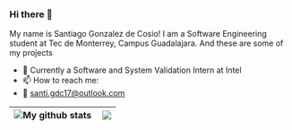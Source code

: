 ### Hi there 👋

My name is Santiago Gonzalez de Cosio! I am a Software Engineering student at Tec de Monterrey, Campus Guadalajara. And these are some of my projects 
* 📰 Currently a Software and System Validation Intern at Intel
* 📫 How to reach me:
* 📧 santi.gdc17@outlook.com

<table align="center">
  <thead>
    <th style="text-align:center"><img src="https://github-readme-stats.anuraghazra1.vercel.app/api?username=sant-gdc&show_icons=true&include_all_commits=true&theme=radical" alt="My github stats" align="left" /></th>
    <th style="text-align:center"><img src="https://github-readme-streak-stats.herokuapp.com/?user=sant-gdc&theme=radical"></th>
  </thead>
</table>
<!--
**sant-gdc/sant-gdc** is a ✨ _special_ ✨ repository because its `README.md` (this file) appears on your GitHub profile.

Here are some ideas to get you started:

- 🔭 I’m currently working on ...
- 🌱 I’m currently learning ...
- 👯 I’m looking to collaborate on ...
- 🤔 I’m looking for help with ...
- 💬 Ask me about ...
- 📫 How to reach me: ...
- 😄 Pronouns: ...
- ⚡ Fun fact: ...
-->
